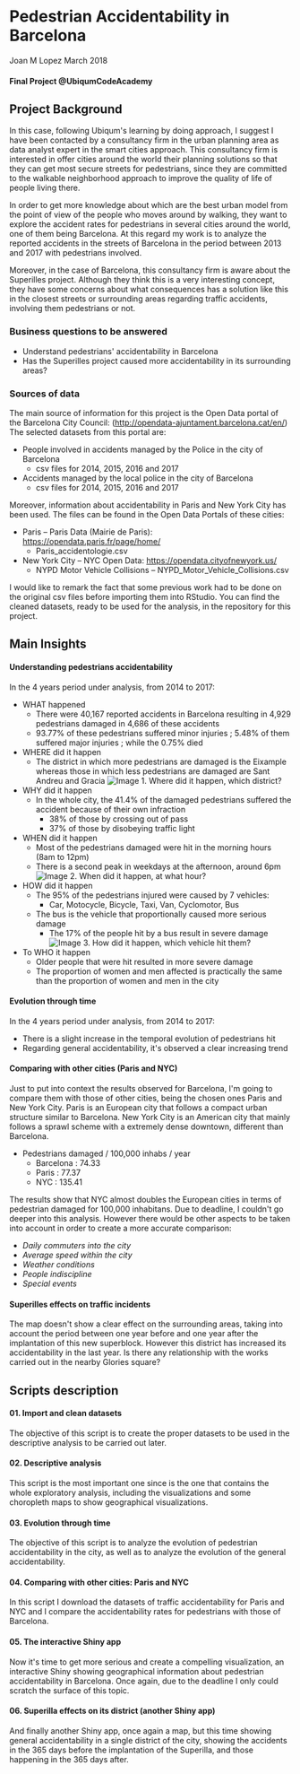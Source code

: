Pedestrian Accidentability in Barcelona
================
Joan M Lopez
March 2018

#### Final Project @UbiqumCodeAcademy

Project Background
------------------

In this case, following Ubiqum's learning by doing approach, I suggest I have been contacted by a consultancy firm in the urban planning area as data analyst expert in the smart cities approach. This consultancy firm is interested in offer cities around the world their planning solutions so that they can get most secure streets for pedestrians, since they are committed to the walkable neighborhood approach to improve the quality of life of people living there.

In order to get more knowledge about which are the best urban model from the point of view of the people who moves around by walking, they want to explore the accident rates for pedestrians in several cities around the world, one of them being Barcelona. At this regard my work is to analyze the reported accidents in the streets of Barcelona in the period between 2013 and 2017 with pedestrians involved.

Moreover, in the case of Barcelona, this consultancy firm is aware about the Superilles project. Although they think this is a very interesting concept, they have some concerns about what consequences has a solution like this in the closest streets or surrounding areas regarding traffic accidents, involving them pedestrians or not.

### Business questions to be answered

-   Understand pedestrians' accidentability in Barcelona
-   Has the Superilles project caused more accidentability in its surrounding areas?

### Sources of data

The main source of information for this project is the Open Data portal of the Barcelona City Council: (<http://opendata-ajuntament.barcelona.cat/en/>) The selected datasets from this portal are:

-   People involved in accidents managed by the Police in the city of Barcelona
    -   csv files for 2014, 2015, 2016 and 2017
-   Accidents managed by the local police in the city of Barcelona
    -   csv files for 2014, 2015, 2016 and 2017

Moreover, information about accidentability in Paris and New York City has been used. The files can be found in the Open Data Portals of these cities:

-   Paris – Paris Data (Mairie de Paris): <https://opendata.paris.fr/page/home/>
    -   Paris\_accidentologie.csv
-   New York City – NYC Open Data: <https://opendata.cityofnewyork.us/>
    -   NYPD Motor Vehicle Collisions – NYPD\_Motor\_Vehicle\_Collisions.csv

I would like to remark the fact that some previous work had to be done on the original csv files before importing them into RStudio. You can find the cleaned datasets, ready to be used for the analysis, in the repository for this project.

Main Insights
-------------

#### Understanding pedestrians accidentability

In the 4 years period under analysis, from 2014 to 2017:

-   WHAT happened
    -   There were 40,167 reported accidents in Barcelona resulting in 4,929 pedestrians damaged in 4,686 of these accidents
    -   93.77% of these pedestrians suffered minor injuries ; 5.48% of them suffered major injuries ; while the 0.75% died
-   WHERE did it happen
    -   The district in which more pedestrians are damaged is the Eixample whereas those in which less pedestrians are damaged are Sant Andreu and Gracia ![Image 1. Where did it happen, which district?](./Images/Where_BCN_Ped.svg)
-   WHY did it happen
    -   In the whole city, the 41.4% of the damaged pedestrians suffered the accident because of their own infraction
        -   38% of those by crossing out of pass
        -   37% of those by disobeying traffic light
-   WHEN did it happen
    -   Most of the pedestrians damaged were hit in the morning hours (8am to 12pm)
    -   There is a second peak in weekdays at the afternoon, around 6pm ![Image 2. When did it happen, at what hour?](./Images/When_BCN_Ped.svg)
-   HOW did it happen
    -   The 95% of the pedestrians injured were caused by 7 vehicles:
        -   Car, Motocycle, Bicycle, Taxi, Van, Cyclomotor, Bus
    -   The bus is the vehicle that proportionally caused more serious damage
        -   The 17% of the people hit by a bus result in severe damage ![Image 3. How did it happen, which vehicle hit them?](./Images/How_BCN_Ped.svg)
-   To WHO it happen
    -   Older people that were hit resulted in more severe damage
    -   The proportion of women and men affected is practically the same than the proportion of women and men in the city

#### Evolution through time

In the 4 years period under analysis, from 2014 to 2017:

-   There is a slight increase in the temporal evolution of pedestrians hit
-   Regarding general accidentability, it's observed a clear increasing trend

#### Comparing with other cities (Paris and NYC)

Just to put into context the results observed for Barcelona, I'm going to compare them with those of other cities, being the chosen ones Paris and New York City. Paris is an European city that follows a compact urban structure similar to Barcelona. New York City is an American city that mainly follows a sprawl scheme with a extremely dense downtown, different than Barcelona.

-   Pedestrians damaged / 100,000 inhabs / year
    -   Barcelona : 74.33
    -   Paris : 77.37
    -   NYC : 135.41

The results show that NYC almost doubles the European cities in terms of pedestrian damaged for 100,000 inhabitans. Due to deadline, I couldn't go deeper into this analysis. However there would be other aspects to be taken into account in order to create a more accurate comparison:

-   *Daily commuters into the city*
-   *Average speed within the city*
-   *Weather conditions*
-   *People indiscipline*
-   *Special events*

#### Superilles effects on traffic incidents

The map doesn't show a clear effect on the surrounding areas, taking into account the period between one year before and one year after the implantation of this new superblock. However this district has increased its accidentability in the last year. Is there any relationship with the works carried out in the nearby Glories square?

Scripts description
-------------------

#### 01. Import and clean datasets

The objective of this script is to create the proper datasets to be used in the descriptive analysis to be carried out later.

#### 02. Descriptive analysis

This script is the most important one since is the one that contains the whole exploratory analysis, including the visualizations and some choropleth maps to show geographical visualizations.

#### 03. Evolution through time

The objective of this script is to analyze the evolution of pedestrian accidentability in the city, as well as to analyze the evolution of the general accidentability.

#### 04. Comparing with other cities: Paris and NYC

In this script I download the datasets of traffic accidentability for Paris and NYC and I compare the accidentability rates for pedestrians with those of Barcelona.

#### 05. The interactive Shiny app

Now it's time to get more serious and create a compelling visualization, an interactive Shiny showing geographical information about pedestrian accidentability in Barcelona. Once again, due to the deadline I only could scratch the surface of this topic.

#### 06. Superilla effects on its district (another Shiny app)

And finally another Shiny app, once again a map, but this time showing general accidentability in a single district of the city, showing the accidents in the 365 days before the implantation of the Superilla, and those happening in the 365 days after.

